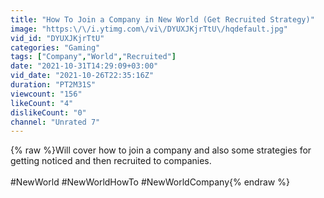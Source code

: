 ```yaml
---
title: "How To Join a Company in New World (Get Recruited Strategy)"
image: "https:\/\/i.ytimg.com\/vi\/DYUXJKjrTtU\/hqdefault.jpg"
vid_id: "DYUXJKjrTtU"
categories: "Gaming"
tags: ["Company","World","Recruited"]
date: "2021-10-31T14:29:09+03:00"
vid_date: "2021-10-26T22:35:16Z"
duration: "PT2M31S"
viewcount: "156"
likeCount: "4"
dislikeCount: "0"
channel: "Unrated 7"
---
```

{% raw %}Will cover how to join a company and also some strategies for getting noticed and then recruited to companies.<br /><br />#NewWorld #NewWorldHowTo #NewWorldCompany{% endraw %}

